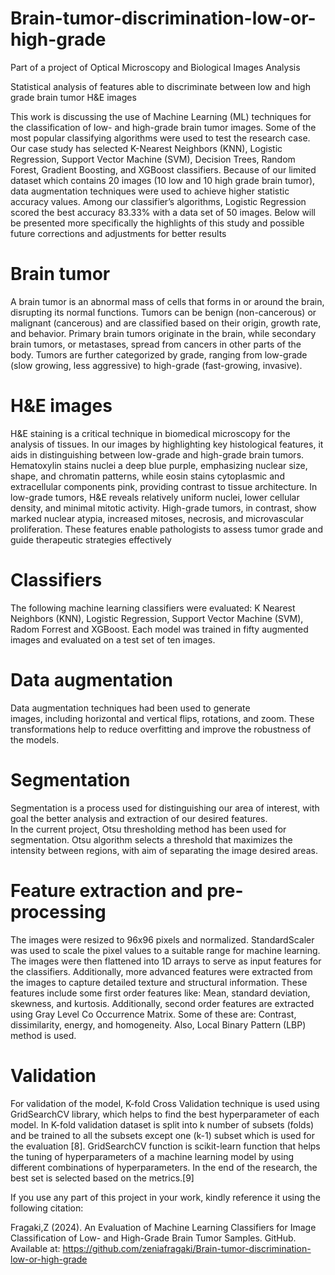 # Brain-tumor-discrimination-low-or-high-grade

 Part of a project of Optical Microscopy and Biological Images Analysis

 Statistical analysis of features able to discriminate between low and high grade brain tumor H&amp;E images

 This work is discussing the use of Machine Learning (ML) techniques for the classification of low- and high-grade brain tumor images. 
 Some of the most popular classifying algorithms were used to test the research case. Our case study has selected K-Nearest Neighbors (KNN), Logistic Regression, Support Vector Machine (SVM), Decision Trees, Random 
 Forest, Gradient Boosting, and XGBoost classifiers. Because of our limited dataset which contains 20 images (10 low and 10 high grade brain tumor), data augmentation techniques were used to achieve higher 
 statistic accuracy values. 
 Among our classifier’s algorithms, Logistic Regression scored the best accuracy 83.33% with a data set of 50 images. Below will be presented more specifically the highlights of this study and possible future 
 corrections and adjustments for better results


# Brain tumor


A brain tumor is an abnormal mass of cells that forms in or around the brain, disrupting its normal functions. Tumors can be benign (non-cancerous) or malignant (cancerous) and are classified based on their origin, growth rate, and behavior.
Primary brain tumors originate in the brain, while secondary brain tumors, or metastases, spread from cancers in other parts of the body. Tumors are further categorized by grade, ranging from low-grade (slow growing, less aggressive) to high-grade (fast-growing, invasive).

# H&E images


H&E staining is a critical technique in biomedical microscopy for the analysis of tissues. In our images by highlighting key histological features, it aids in distinguishing between low-grade and high-grade brain tumors. Hematoxylin stains nuclei a deep blue purple, emphasizing nuclear size, shape, and chromatin patterns, while eosin stains cytoplasmic and extracellular components pink, providing contrast to tissue architecture.
In low-grade tumors, H&E reveals relatively uniform nuclei, lower cellular density, and minimal mitotic activity. High-grade tumors, in contrast, show marked nuclear atypia, increased mitoses, necrosis, and microvascular proliferation. These features enable pathologists to assess tumor grade and guide therapeutic strategies effectively


# Classifiers


The following machine learning classifiers were evaluated: K
Nearest Neighbors (KNN), Logistic Regression, Support 
Vector Machine (SVM), Radom Forrest and XGBoost. Each 
model was trained in fifty augmented images and evaluated on 
a test set of ten images.

# Data augmentation


Data augmentation techniques had been used to generate  
images, including horizontal and vertical flips, rotations, and 
zoom. These transformations help to reduce overfitting and 
improve the robustness of the models.

# Segmentation

Segmentation is a process used for distinguishing our area of 
interest, with goal the better analysis and extraction of our 
desired features.  
In the current project, Otsu thresholding method has been used 
for segmentation. Otsu algorithm selects a threshold that 
maximizes the intensity between regions, with aim of 
separating the image desired areas.

# Feature extraction and pre-processing 


The images were resized to 96x96 pixels and normalized. 
StandardScaler was used to scale the pixel values to a suitable 
range for machine learning. The images were then flattened into 
1D arrays to serve as input features for the classifiers. 
Additionally, more advanced features were extracted from the 
images to capture detailed texture and structural information. 
These features include some first order features like: Mean, 
standard deviation, skewness, and kurtosis. Additionally, 
second order features are extracted using Gray Level Co
Occurrence Matrix. Some of these are: Contrast, dissimilarity, 
energy, and homogeneity. Also, Local Binary Pattern (LBP) 
method is used. 

# Validation 


For validation of the model, K-fold Cross Validation technique 
is used using GridSearchCV library, which helps to find the best 
hyperparameter of each model. In K-fold validation dataset is 
split into k number of subsets (folds) and be trained to all the 
subsets except one (k-1) subset which is used for the evaluation 
[8]. GridSearchCV function is scikit-learn function that helps 
the tuning of hyperparameters of a machine learning model by 
using different combinations of hyperparameters. In the end of 
the research, the best set is selected based on the metrics.[9]

If you use any part of this project in your work, kindly reference it using the following citation:

Fragaki,Z (2024). An Evaluation of Machine Learning Classifiers for Image Classification of Low- and High-Grade Brain Tumor Samples. GitHub. Available at: https://github.com/zeniafragaki/Brain-tumor-discrimination-low-or-high-grade
